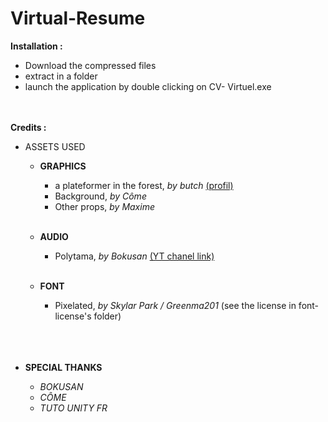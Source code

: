 # Virtual-Resume

<B>Installation :</B>
- Download the compressed files
- extract in a folder
- launch the application by double clicking on CV- Virtuel.exe
</br></br></br>


<B>Credits :</B>

- ASSETS USED


  - <B> GRAPHICS </B>
    - a plateformer in the forest, <I>by butch</I> <a href = opengameart.org/users/buch >(profil)</a>
    - Background, <I>by  Côme</I>
    - Other props, <I>by  Maxime</I></br></br>

   - <B> AUDIO</B>
     - Polytama, <I>by Bokusan</I> <a href = youtube.com/TranquilleOfficiel>(YT chanel link)</a></br></br>
   - <B>FONT</B>
      - Pixelated, <I>by Skylar Park / Greenma201</I> (see the license in font-license's folder)</br></br></br></br>


- <B>SPECIAL  THANKS </B>

  - <I>BOKUSAN</I>
  - <I>CÔME</I>
  - <I>TUTO   UNITY  FR</I>


